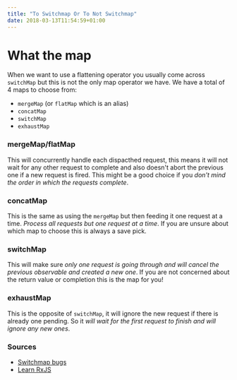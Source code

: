 ```yaml
---
title: "To Switchmap Or To Not Switchmap"
date: 2018-03-13T11:54:59+01:00
---
```


# What the map
When we want to use a flattening operator you usually come across `switchMap` but this is not the only map operator we have. We have a total of 4 maps to choose from:

- `mergeMap` (or `flatMap` which is an alias)
- `concatMap`
- `switchMap`
- `exhaustMap`

### mergeMap/flatMap
This will concurrently handle each dispacthed request, this means it will not wait for any other request to complete and also doesn't abort the previous one if a new request is fired. This might be a good choice if you _don't mind the order in which the requests complete_.

### concatMap
This is the same as using the `mergeMap` but then feeding it one request at a time. _Process all requests but one request at a time_. If you are unsure about which map to choose this is always a save pick.

### switchMap
This will make sure _only one request is going through and will cancel the previous observable and created a new one_. If you are not concerned about the return value or completion this is the map for you!

### exhaustMap
This is the opposite of `switchMap`, it will ignore the new request if there is already one pending. So it _will wait for the first request to finish and will ignore any new ones_.


### Sources
- [Switchmap bugs](https://blog.angularindepth.com/switchmap-bugs-b6de69155524)
- [Learn RxJS](https://www.learnrxjs.io)